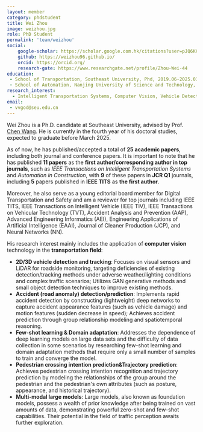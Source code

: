 ```yaml
---
layout: member
category: phdstudent
title: Wei Zhou
image: weizhou.jpg
role: PhD Student
permalink: 'team/weizhou'
social:
    google-scholar: https://scholar.google.com.hk/citations?user=pJQ6KKsAAAAJ&hl=zh-CN
    github: https://weizhou96.github.io/
    orcid: https://orcid.org/
    research-gate: https://www.researchgate.net/profile/Zhou-Wei-44
education:
 - School of Transportation, Southeast University, Phd, 2019.06-2025.03 (expected)
 - School of Automation, Nanjing University of Science and Technology,  Bachelor's, 2015.09-2019.06
research_interest: 
  - Intelligent Transportation Systems, Computer Vision, Vehicle Detection, Accident Detection/Prediction, Multi-modal Large Models
email:
 - vvgod@seu.edu.cn
---
```


 Wei Zhou is a Ph.D. candidate at Southeast University, advised by Prof. [Chen Wang](https://tc.seu.edu.cn/2019/1022/c25722a292001/pagem.htm). He is currently in the fourth year of his doctoral studies, expected to graduate before March 2025.

As of now, he has published/accepted a total of **25 academic papers**, including both journal and conference papers. It is important to note that he has published  **11 papers** as the **first author/corresponding author in top journals**, such as *IEEE Transactions on Intelligent Transportation Systems* and *Automation in Construction*, with **9** of these papers in **JCR Q1** journals, including **5** papers published in **IEEE TITS** as **the first author**.

Moreover, he also serve as a young editorial board member for Digital Transportation and Safety and am a reviewer for top journals including IEEE TITS, IEEE Transactions on Intelligent Vehicle (IEEE TIV), IEEE  Transactions on Vehicular Technology (TVT), Accident Analysis and Prevention (AAP), Advanced Engineering Informatics (AEI), Engineering Applications of Artificial Intelligence (EAAI), Journal of Cleaner Production (JCP), and Neural Networks (NN).

His research interest mainly includes the application of **computer vision** technology in the **transportation field**:
* **2D/3D vehicle detection and tracking**: Focuses on visual sensors and LiDAR for roadside monitoring, targeting deficiencies  of existing detection/tracking methods under adverse weather/lighting conditions and complex traffic scenarios; Utilizes GAN generative methods and small object detection techniques to improve existing methods.
* **Accident (road anomaly) detection/prediction**:  Implements rapid accident detection by constructing (lightweight) deep networks to capture accident appearance features (such as vehicle damage) and motion features (sudden decrease in speed); Achieves accident prediction through group relationship modeling and spatiotemporal reasoning.
* **Few-shot learning & Domain adaptation**: Addresses the dependence of deep learning models on large data sets and the difficulty of data collection in some scenarios by researching few-shot learning and domain adaptation methods that require only a small number of samples to train and converge the model.
* **Pedestrian crossing intention prediction&Trajectory prediction**: Achieves pedestrian crossing intention recognition and trajectory prediction by modeling the relationships of the group around the pedestrian and the pedestrian's own attributes (such as posture, appearance, and historical trajectory).
* **Multi-modal large models**: Large models, also known as foundation models, possess a wealth of prior knowledge after being trained on vast amounts of data, demonstrating powerful zero-shot and few-shot capabilities. Their potential in the field of traffic perception awaits further exploration.